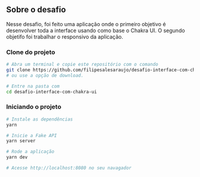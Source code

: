 ## Sobre o desafio

Nesse desafio, foi feito uma aplicação onde o primeiro objetivo é desenvolver toda a interface usando como base o Chakra UI. O segundo objetifo foi trabalhar o responsivo da aplicação.

### **Clone do projeto**

```bash
# Abra um terminal e copie este repositório com o comando
git clone https://github.com/filipesalesaraujo/desafio-interface-com-chakra-ui
# ou use a opção de download.

# Entre na pasta com 
cd desafio-interface-com-chakra-ui
```

### **Iniciando o projeto**

```bash
# Instale as dependências
yarn

# Inicie a Fake API
yarn server

# Rode a aplicação
yarn dev

# Acesse http://localhost:8080 no seu navagador
```